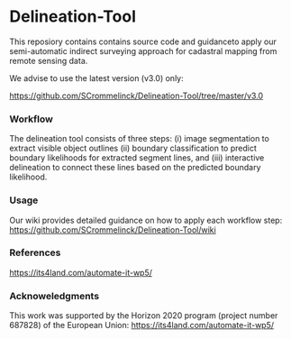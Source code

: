 # Delineation-Tool
This reposiory contains contains source code and guidanceto apply our semi-automatic indirect surveying approach for cadastral mapping from remote sensing data. 

We advise to use the latest version (v3.0) only:

https://github.com/SCrommelinck/Delineation-Tool/tree/master/v3.0

### Workflow
The delineation tool consists of three steps:
  (i) image segmentation to extract visible object outlines 
  (ii) boundary classification to predict boundary likelihoods for extracted segment lines, and 
  (iii) interactive delineation to connect these lines based on the predicted boundary likelihood.

### Usage
Our wiki provides detailed guidance on how to apply each workflow step:
https://github.com/SCrommelinck/Delineation-Tool/wiki

### References
https://its4land.com/automate-it-wp5/

### Acknoweledgments
This work was supported by the Horizon 2020 program (project number 687828) of the European Union:
https://its4land.com/automate-it-wp5/ 
